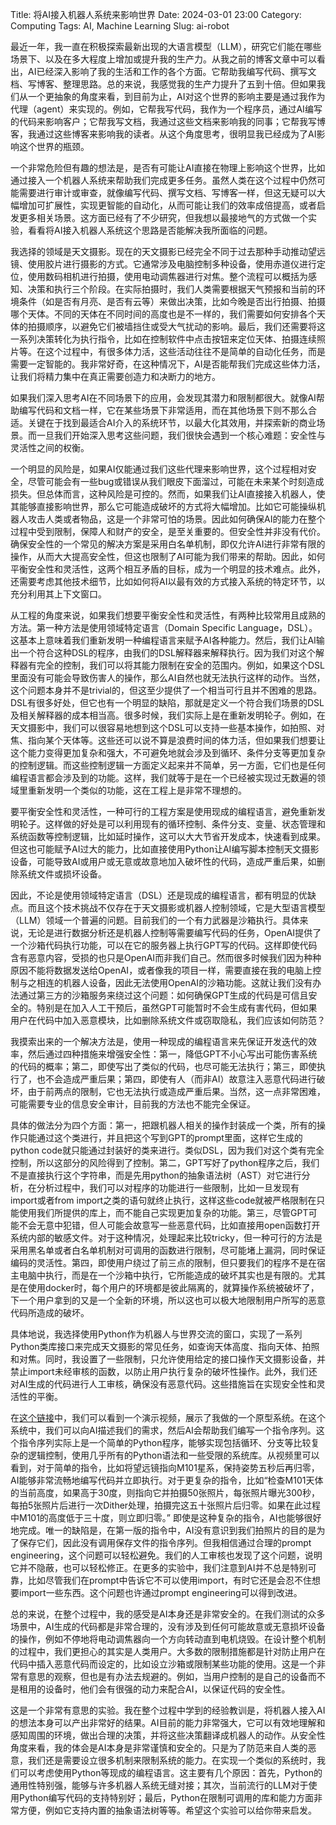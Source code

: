Title: 将AI接入机器人系统来影响世界
Date: 2024-03-01 23:00
Category: Computing
Tags: AI, Machine Learning
Slug: ai-robot

最近一年，我一直在积极探索最新出现的大语言模型（LLM），研究它们能在哪些场景下、以及在多大程度上增加或提升我的生产力。从我之前的博客文章中可以看出，AI已经深入影响了我的生活和工作的各个方面。它帮助我编写代码、撰写文档、写博客、整理思路。总的来说，我感觉我的生产力提升了五到十倍。但如果我们从一个更抽象的角度来看，到目前为止，AI对这个世界的影响主要是通过我作为代理（agent）来实现的。例如，它帮我写代码，我作为一个程序员，通过AI编写的代码来影响客户；它帮我写文档，我通过这些文档来影响我的同事；它帮我写博客，我通过这些博客来影响我的读者。从这个角度思考，很明显我已经成为了AI影响这个世界的瓶颈。

一个非常危险但有趣的想法是，是否有可能让AI直接在物理上影响这个世界，比如通过接入一个机器人系统来帮助我们完成更多任务。虽然人类在这个过程中仍然可能需要进行审计或审查，就像编写代码、撰写文档、写博客一样，但这无疑可以大幅增加可扩展性，实现更智能的自动化，从而可能让我们的效率成倍提高，或者启发更多相关场景。这方面已经有了不少研究，但我想以最接地气的方式做一个实验，看看将AI接入机器人系统这个思路是否能解决我所面临的问题。

我选择的领域是天文摄影。现在的天文摄影已经完全不同于过去那种手动推动望远镜、使用胶片进行摄影的方式。它通常涉及电脑控制多种设备，使用赤道仪进行定位，使用数码相机进行拍摄，使用电动调焦器进行对焦。整个流程可以概括为感知、决策和执行三个阶段。在实际拍摄时，我们人类需要根据天气预报和当前的环境条件（如是否有月亮、是否有云等）来做出决策，比如今晚是否出行拍摄、拍摄哪个天体。不同的天体在不同时间的高度也是不一样的，我们需要如何安排各个天体的拍摄顺序，以避免它们被墙挡住或受大气扰动的影响。最后，我们还需要将这一系列决策转化为执行指令，比如在控制软件中点击按钮来定位天体、拍摄连续照片等。在这个过程中，有很多体力活，这些活动往往不是简单的自动化任务，而是需要一定智能的。我非常好奇，在这种情况下，AI是否能帮我们完成这些体力活，让我们将精力集中在真正需要创造力和决断力的地方。

如果我们深入思考AI在不同场景下的应用，会发现其潜力和限制都很大。就像AI帮助编写代码和文档一样，它在某些场景下非常适用，而在其他场景下则不那么合适。关键在于找到最适合AI介入的系统环节，以最大化其效用，并探索新的商业场景。而一旦我们开始深入思考这些问题，我们很快会遇到一个核心难题：安全性与灵活性之间的权衡。

一个明显的风险是，如果AI仅能通过我们这些代理来影响世界，这个过程相对安全，尽管可能会有一些bug或错误从我们眼皮下面溜过，可能在未来某个时刻造成损失。但总体而言，这种风险是可控的。然而，如果我们让AI直接接入机器人，使其能够直接影响世界，那么它可能造成破坏的方式将大幅增加。比如它可能操纵机器人攻击人类或者物品，这是一个非常可怕的场景。因此如何确保AI的能力在整个过程中受到限制，保障人和财产的安全，是至关重要的。但安全性并非没有代价。确保安全性的一个常见的解决方案是采用白名单机制，即仅允许AI进行非常有限的操作，从而大大提高安全性，但这也限制了AI可能为我们带来的帮助。因此，如何平衡安全性和灵活性，这两个相互矛盾的目标，成为一个明显的技术难点。此外，还需要考虑其他技术细节，比如如何将AI以最有效的方式接入系统的特定环节，以充分利用其上下文窗口。

从工程的角度来说，如果我们想要平衡安全性和灵活性，有两种比较常用且成熟的方法。第一种方法是使用领域特定语言（Domain Specific Language，DSL）。这基本上意味着我们重新发明一种编程语言来赋予AI各种能力。然后，我们让AI输出一个符合这种DSL的程序，由我们的DSL解释器来解释执行。因为我们对这个解释器有完全的控制，我们可以将其能力限制在安全的范围内。例如，如果这个DSL里面没有可能会导致伤害人的操作，那么AI自然也就无法执行这样的动作。当然，这个问题本身并不是trivial的，但这至少提供了一个相当可行且并不困难的思路。DSL有很多好处，但它也有一个明显的缺陷，那就是定义一个符合我们场景的DSL及相关解释器的成本相当高。很多时候，我们实际上是在重新发明轮子。例如，在天文摄影中，我们可以很容易地想到这个DSL可以支持一些基本操作，如拍照、对焦、指向某个天体等。这些还可以说不算是浪费时间的体力活，但如果我们想要让这个能力变得更加复杂和强大，不可避免地就会涉及到循环、条件分支等更加复杂的控制逻辑。而这些控制逻辑一方面定义起来并不简单，另一方面，它们也是任何编程语言都会涉及到的功能。这样，我们就等于是在一个已经被实现过无数遍的领域里重新发明一个类似的功能，这在工程上是非常不理想的。

要平衡安全性和灵活性，一种可行的工程方案是使用现成的编程语言，避免重新发明轮子。这样做的好处是可以利用现有的循环控制、条件分支、变量、状态管理和系统函数等控制逻辑，比如延时操作，这可以大大节省开发成本，快速看到成果。但这也可能赋予AI过大的能力，比如直接使用Python让AI编写脚本控制天文摄影设备，可能导致AI或用户或无意或故意地加入破坏性的代码，造成严重后果，如删除系统文件或损坏设备。

因此，不论是使用领域特定语言（DSL）还是现成的编程语言，都有明显的优缺点。而且这个技术挑战不仅存在于天文摄影或机器人控制领域，它是大型语言模型（LLM）领域一个普遍的问题。目前我们的一个有力武器是沙箱执行。具体来说，无论是进行数据分析还是机器人控制等需要编写代码的任务，OpenAI提供了一个沙箱代码执行功能，可以在它的服务器上执行GPT写的代码。这样即使代码含有恶意内容，受损的也只是OpenAI而非我们自己。然而很多时候我们因为种种原因不能将数据发送给OpenAI，或者像我的项目一样，需要直接在我的电脑上控制与之相连的机器人设备，因此无法使用OpenAI的沙箱功能。这就让我们没有办法通过第三方的沙箱服务来绕过这个问题：如何确保GPT生成的代码是可信且安全的。特别是在加入人工干预后，虽然GPT可能暂时不会生成有害代码，但如果用户在代码中加入恶意模块，比如删除系统文件或窃取隐私，我们应该如何防范？

我摸索出来的一个解决方法是，使用一种现成的编程语言来先保证开发迭代的效率，然后通过四种措施来增强安全性：第一，降低GPT不小心写出可能伤害系统的代码的概率；第二，即使写出了类似的代码，也尽可能无法执行；第三，即使执行了，也不会造成严重后果；第四，即使有人（而非AI）故意注入恶意代码进行破坏，由于前两点的限制，它也无法执行或造成严重后果。当然，这一点非常困难，可能需要专业的信息安全审计，目前我的方法也不能完全保证。

具体的做法分为四个方面：第一，把跟机器人相关的操作封装成一个类，所有的操作只能通过这个类进行，并且把这个写到GPT的prompt里面，这样它生成的python code就只能通过封装好的类来进行。类似DSL，因为我们对这个类有完全控制，所以这部分的风险得到了控制。第二，GPT写好了python程序之后，我们不是直接执行这个字符串，而是先用python的抽象语法树（AST）对它进行分析，在分析过程中，我们可以对程序的功能进行一些限制，比如一旦发现有import或者from import之类的语句就终止执行，这样这些code就被严格限制在只能使用我们所提供的库上，而不能自己实现更加复杂的功能。第三，尽管GPT可能不会无意中犯错，但人可能会故意写一些恶意代码，比如直接用open函数打开系统内部的敏感文件。对于这种情况，处理起来比较tricky，但一种可行的方法是采用黑名单或者白名单机制对可调用的函数进行限制，尽可能堵上漏洞，同时保证编码的灵活性。第四，即使用户绕过了前三点的限制，但只要我们的程序不是在宿主电脑中执行，而是在一个沙箱中执行，它所能造成的破坏其实也是有限的。尤其是在使用docker时，每个用户的环境都是彼此隔离的，就算操作系统被破坏了，下一个用户拿到的又是一个全新的环境，所以这也可以极大地限制用户所写的恶意代码所造成的破坏。

具体地说，我选择使用Python作为机器人与世界交流的窗口，实现了一系列Python类库接口来完成天文摄影的常见任务，如查询天体高度、指向天体、拍照和对焦。同时，我设置了一些限制，只允许使用给定的接口操作天文摄影设备，并禁止import未经审核的函数，以防止用户执行复杂的破坏性操作。此外，我们还对AI生成的代码进行人工审核，确保没有恶意代码。这些措施旨在实现安全性和灵活性的平衡。

在[这个链接](https://b23.tv/hIwNBha)中，我们可以看到一个演示视频，展示了我做的一个原型系统。在这个系统中，我们可以向AI描述我们的需求，然后AI会帮助我们编写一个指令序列。这个指令序列实际上是一个简单的Python程序，能够实现包括循环、分支等比较复杂的逻辑控制，使用几乎所有的Python语法和一些受限的系统库。从视频里可以看到，对于简单的指令，比如将望远镜指向M101星系，保持姿势五秒后再归零，AI能够非常流畅地编写代码并立即执行。对于更复杂的指令，比如“检查M101天体的当前高度，如果高于30度，则指向它并拍摄50张照片，每张照片曝光300秒，每拍5张照片后进行一次Dither处理，拍摄完这五十张照片后归零。如果在此过程中M101的高度低于三十度，则立即归零。” 即使是这种复杂的指令，AI也能够很好地完成。唯一的缺陷是，在第一版的指令中，AI没有意识到我们拍照片的目的是为了保存它们，因此没有调用保存文件的指令序列。但我相信通过合理的prompt engineering，这个问题可以轻松避免。我们的人工审核也发现了这个问题，说明它并不隐蔽，也可以轻松修正。在更多的实验中，我们注意到AI并不总是特别可靠，比如尽管我们在prompt中告诉它不可以使用import，有时它还是会忍不住想要import一些东西。这个问题也许通过prompt engineering可以得到改进。

总的来说，在整个过程中，我的感受是AI本身还是非常安全的。在我们测试的众多场景中，AI生成的代码都是非常合理的，没有涉及到任何可能故意或无意损坏设备的操作，例如不停地将电动调焦器向一个方向转动直到电机烧毁。在设计整个机制的过程中，我们更担心的其实是人类用户。大多数的限制措施都是针对防止用户在代码中插入恶意代码而设定的，比如设立沙箱或限制某些功能的使用。这是一个非常有意思的观察，但也是有办法去规避的。例如，当用户控制的是自己的设备而不是租用的设备时，他们会有很强的动力来配合AI，以保证代码的安全性。

这是一个非常有意思的实验。我在整个过程中学到的经验教训是，将机器人接入AI的想法本身可以产出非常好的结果。AI目前的能力非常强大，它可以有效地理解和感知周围的环境，做出合理的决策，并将这些决策翻译成机器人的动作。从安全性角度来看，我的体会是AI本身是非常谨慎和安全的。只是为了防范来自人类的恶意，我们还是需要设立很多机制来限制系统的能力。在实现一个类似的系统时，我们可以考虑使用Python等现成的编程语言。这主要有几个原因：首先，Python的通用性特别强，能够与许多机器人系统无缝对接；其次，当前流行的LLM对于使用Python编写代码的支持特别好；最后，Python在限制可调用的库和能力方面非常方便，例如它支持内置的抽象语法树等等。希望这个实验可以给你带来启发。